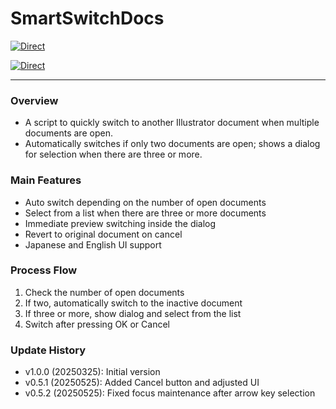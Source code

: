 # SmartSwitchDocs

[![Direct](https://img.shields.io/badge/Direct%20Link-SmartSwitchDocs.jsx-ffcc00.svg)](https://github.com/swwwitch/illustrator-scripts/blob/master/jsx/SmartSwitchDocs.jsx)

[![Direct](https://img.shields.io/badge/Back%20to%20home-All%20scripts-cccccc.svg)](https://github.com/swwwitch/illustrator-scripts/blob/master/README.md)

---

### Overview

- A script to quickly switch to another Illustrator document when multiple documents are open.
- Automatically switches if only two documents are open; shows a dialog for selection when there are three or more.

### Main Features

- Auto switch depending on the number of open documents
- Select from a list when there are three or more documents
- Immediate preview switching inside the dialog
- Revert to original document on cancel
- Japanese and English UI support

### Process Flow

1. Check the number of open documents
2. If two, automatically switch to the inactive document
3. If three or more, show dialog and select from the list
4. Switch after pressing OK or Cancel

### Update History

- v1.0.0 (20250325): Initial version
- v0.5.1 (20250525): Added Cancel button and adjusted UI
- v0.5.2 (20250525): Fixed focus maintenance after arrow key selection
